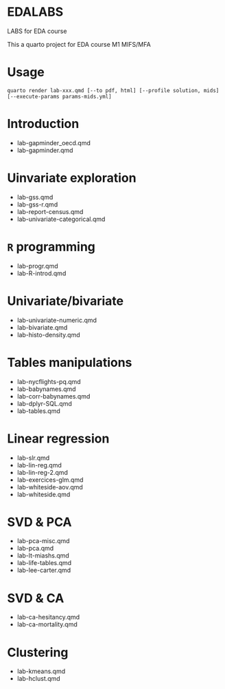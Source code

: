 # EDALABS

LABS for EDA course

This a quarto project for EDA course M1 MIFS/MFA


# Usage 

```{.bash}
quarto render lab-xxx.qmd [--to pdf, html] [--profile solution, mids]  [--execute-params params-mids.yml]

```

# Introduction 

- lab-gapminder_oecd.qmd
- lab-gapminder.qmd

# Uinvariate exploration

- lab-gss.qmd
- lab-gss-r.qmd
- lab-report-census.qmd
- lab-univariate-categorical.qmd

# `R` programming

- lab-progr.qmd
- lab-R-introd.qmd

# Univariate/bivariate

- lab-univariate-numeric.qmd
- lab-bivariate.qmd
- lab-histo-density.qmd
  
# Tables manipulations

- lab-nycflights-pq.qmd
- lab-babynames.qmd
- lab-corr-babynames.qmd
- lab-dplyr-SQL.qmd
- lab-tables.qmd


# Linear regression

- lab-slr.qmd
- lab-lin-reg.qmd
- lab-lin-reg-2.qmd
- lab-exercices-glm.qmd
- lab-whiteside-aov.qmd
- lab-whiteside.qmd

# SVD & PCA

- lab-pca-misc.qmd
- lab-pca.qmd
- lab-lt-miashs.qmd
- lab-life-tables.qmd
- lab-lee-carter.qmd

# SVD & CA

- lab-ca-hesitancy.qmd
- lab-ca-mortality.qmd

# Clustering


- lab-kmeans.qmd
- lab-hclust.qmd




